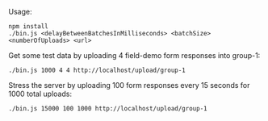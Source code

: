 


Usage:
```
npm install
./bin.js <delayBetweenBatchesInMilliseconds> <batchSize> <numberOfUploads> <url>
```

Get some test data by uploading 4 field-demo form responses into group-1:
```
./bin.js 1000 4 4 http://localhost/upload/group-1
```

Stress the server by uploading 100 form responses every 15 seconds for 1000 total uploads:
```
./bin.js 15000 100 1000 http://localhost/upload/group-1
```


